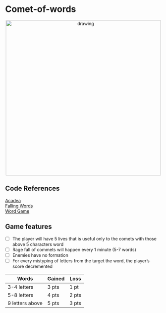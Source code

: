# Comet-of-words
<p align="center">
  <img src="https://github.com/GVC-G1-CS3A/Commet-of-words/blob/main/images/game_logo.png" alt="drawing" width="500px" alt="Comet of Words"/>
</p>


## Code References

[Acadea](https://github.com/acadea/course_frontend_javascript_intro/tree/master/ep10-speed_typing_game)<br>
[Falling Words](https://github.com/toyamarodrigo/falling-words-game?fbclid=IwAR2BNLPIglhNovb3g1ba2aV8nztrpKOlBGHgZNhgQ_SJQWum3McKhXtNGG4)<br>
[Word Game](https://josholds.github.io/WordGame/)

## Game features

- [ ] The player will have 5 lives that is useful only to the comets with those above 5 characters word
- [ ] Rage fall of commets will happen every 1 minute (5-7 words)
- [ ] Enemies have no formation
- [ ] For every mistyping of letters from the target the word, the player’s score decremented

|      Words      | Gained | Loss  |
|-----------------|--------|-------|
| 3-4 letters     |  3 pts | 1 pt  |
| 5-8 letters     |  4 pts | 2 pts |
| 9 letters above |  5 pts | 3 pts |

